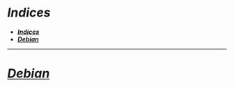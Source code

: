 <!-- Autor: Daniel Benjamin Perez Morales -->
<!-- GitHub: https://github.com/D4nitrix13 -->
<!-- GitLab: https://gitlab.com/D4nitrix13 -->
<!-- Correo electrónico: danielperezdev@proton.me -->

# ***Indices***

- [***Indices***](#indices)
- [***Debian***](#debian)

---

# ***[Debian](https://github.com/D4nitrix13/Notes/tree/master/Linux/Debian "https://github.com/D4nitrix13/Notes/tree/master/Linux/Debian")***

